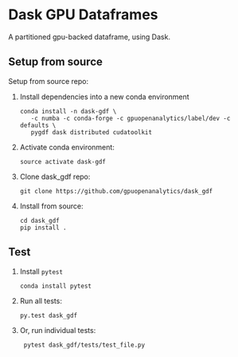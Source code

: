 # Dask GPU Dataframes

A partitioned gpu-backed dataframe, using Dask.

## Setup from source

Setup from source repo:

1.  Install dependencies into a new conda environment

        conda install -n dask-gdf \
           -c numba -c conda-forge -c gpuopenanalytics/label/dev -c defaults \
           pygdf dask distributed cudatoolkit

2.  Activate conda environment:

        source activate dask-gdf

3.  Clone dask_gdf repo:

        git clone https://github.com/gpuopenanalytics/dask_gdf

4.  Install from source:

        cd dask_gdf
        pip install .

## Test

1.  Install `pytest`

        conda install pytest

2.  Run all tests:

        py.test dask_gdf

3. Or, run individual tests:

        pytest dask_gdf/tests/test_file.py
